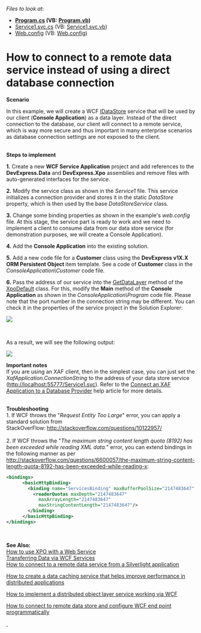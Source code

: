 <!-- default file list -->
*Files to look at*:

* **[Program.cs](./CS/ConsoleApplication1/Program.cs) (VB: [Program.vb](./VB/ConsoleApplication1/Program.vb))**
* [Service1.svc.cs](./CS/WcfService1/Service1.svc.cs) (VB: [Service1.svc.vb](./VB/WcfService1/Service1.svc.vb))
* [Web.config](./CS/WcfService1/Web.config) (VB: [Web.config](./VB/WcfService1/Web.config))
<!-- default file list end -->
# How to connect to a remote data service instead of using a direct database connection


<p><strong>Scenario</strong></p>
<p>In this example, we will create a WCF <a href="http://help.devexpress.com/#CoreLibraries/clsDevExpressXpoDBIDataStoretopic"><u>IDataStore</u></a> service that will be used by our client (<strong>Console Application</strong>) as a data layer. Instead of the direct connection to the database, our client will connect to a remote service, which is way more secure and thus important in many enterprise scenarios as database connection settings are not exposed to the client.</p>
<p><strong><br> Steps to implement</strong></p>
<p><strong>1.</strong> Create a new <strong>WCF Service Application</strong> project and add references to the <strong>DevExpress.Data</strong> and <strong>DevExpress.Xpo</strong> assemblies and remove files with auto-generated interfaces for the service.</p>
<p><strong>2.</strong> Modify the service class as shown in the <em>Service1</em> file. This service initializes a connection provider and stores it in the static <em>DataStore </em>property, which is then used by the base <em>DataStoreService </em>class.</p>
<p><strong>3.</strong> Change some binding properties as shown in the example's<em> web.config</em> file. At this stage, the service part is ready to work and we need to implement a client to consume data from our data store service (for demonstration purposes, we will create a Console Application).</p>
<p><strong>4.</strong> Add the <strong>Console Application</strong> into the existing solution.</p>
<p><strong>5.</strong> Add a new code file for a <strong>Customer</strong> class using the <strong>DevExpress v1X.X ORM Persistent Object </strong>item template. See a code of <strong>Customer</strong> class in the <em>ConsoleApplication\Customer</em> code file.</p>
<p><strong>6.</strong> Pass the address of our service into the <a href="http://documentation.devexpress.com/#XPO/DevExpressXpoXpoDefault_GetDataLayertopic"><u>GetDataLayer</u></a> method of the <a href="http://documentation.devexpress.com/#XPO/clsDevExpressXpoXpoDefaulttopic"><u>XpoDefault</u></a> class. For this, modify the <strong>Main</strong> method of the <strong>Console Application</strong> as shown in the <em>ConsoleApplication\Program</em> code file. Please note that the port number in the connection string may be different. You can check it in the properties of the service project in the Solution Explorer:</p>
<p><img src="https://raw.githubusercontent.com/DevExpress-Examples/how-to-connect-to-a-remote-data-service-instead-of-using-a-direct-database-connection-e4930/13.1.7+/media/3d4ab490-98e6-4cb4-acce-1cc6f70db881.png"></p>
<br>
<p>As a result, we will see the following output:</p>
<p><img src="https://raw.githubusercontent.com/DevExpress-Examples/how-to-connect-to-a-remote-data-service-instead-of-using-a-direct-database-connection-e4930/13.1.7+/media/d85f8375-4b16-4e74-8843-301bd1cac92f.png"></p>
<p><strong>Important notes</strong><br> If you are using an XAF client, then in the simplest case, you can just set the <em>XafApplication.ConnectionString</em> to the address of your data store service (<a href="http://localhost:55777/Service1.svc">http://localhost:55777/Service1.svc</a>). Refer to the <a href="http://documentation.devexpress.com/#Xaf/CustomDocument3155"><u>Connect an XAF Application to a Database Provider</u></a> help article for more details.<br><br></p>
<p><strong>Troubleshooting</strong><br>1. If WCF throws the "<em>Request Entity Too Large</em>" error, you can apply a standard solution from StackOverFlow: <a href="http://stackoverflow.com/questions/10122957/">http://stackoverflow.com/questions/10122957/</a><br><br>2. If WCF throws the "<em>The maximum string content length quota (8192) has been exceeded while reading XML data.</em>" error, you can extend bindings in the following manner as per <a href="http://stackoverflow.com/questions/6600057/the-maximum-string-content-length-quota-8192-has-been-exceeded-while-reading-x">http://stackoverflow.com/questions/6600057/the-maximum-string-content-length-quota-8192-has-been-exceeded-while-reading-x</a>:</p>


```xml
<bindings>
      <basicHttpBinding>
        <binding name="ServicesBinding" maxBufferPoolSize="2147483647" maxReceivedMessageSize="2147483647" maxBufferSize="2147483647" transferMode="Streamed" >
          <readerQuotas maxDepth="2147483647"
            maxArrayLength="2147483647"
            maxStringContentLength="2147483647"/>
        </binding>
      </basicHttpBinding>
</bindings>
```


<p> </p>
<p><strong>See Also:<br> </strong><a href="https://www.devexpress.com/Support/Center/p/AK3911">How to use XPO with a Web Service</a><u><br> </u><a href="http://documentation.devexpress.com/#XPO/CustomDocument10018"><u>Transferring Data via WCF Services</u></a><u><br> </u><a href="https://www.devexpress.com/Support/Center/p/E4993">How to connect to a remote data service from a Silverlight application</a></p>
<p><a href="https://www.devexpress.com/Support/Center/p/E4932">How to create a data caching service that helps improve performance in distributed applications</a></p>
<p><a href="https://www.devexpress.com/Support/Center/p/E5072">How to implement a distributed object layer service working via WCF</a></p>
<p><a href="https://www.devexpress.com/Support/Center/p/E5137">How to connect to remote data store and configure WCF end point programmatically</a></p>
<p><a href="https://www.devexpress.com/Support/Center/p/E4932"> </a></p>

<br/>


